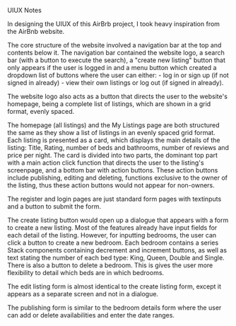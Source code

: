 UIUX Notes

In designing the UIUX of this AirBrb project, I took heavy inspiration from the AirBnb website.

The core structure of the website involved a navigation bar at the top and contents below it.
The navigation bar contained the website logo, a search bar (with a button to execute the search), a "create new listing" button that only appears if the user is logged in and a menu button which created a dropdown list of buttons where the user can either:
    - log in or sign up (if not signed in already)
    - view their own listings or log out (if signed in already).

The website logo also acts as a button that directs the user to the website's homepage, being a complete list of listings, which are shown in a grid format, evenly spaced.

The homepage (all listings) and the My Listings page are both structured the same as they show a list of listings in an evenly spaced grid format. Each listing is presented as a card, which displays the main details of the listing: Title, Rating, number of beds and bathrooms, number of reviews and price per night. The card is divided into two parts, the dominant top part with a main action click function that directs the user to the listing's screenpage, and a bottom bar with action buttons. These action buttons include publishing, editing and deleting, functions exclusive to the owner of the listing, thus these action buttons would not appear for non-owners.

The register and login pages are just standard form pages with textinputs and a button to submit the form.

The create listing button would open up a dialogue that appears with a form to create a new listing. Most of the features already have input fields for each detail of the listing. However, for inputting bedrooms, the user can click a button to create a new bedroom. Each bedroom contains a series Stack components containing decrement and increment buttons, as well as text stating the number of each bed type: King, Queen, Double and Single. There is also a button to delete a bedroom. This is gives the user more flexibility to detail which beds are in which bedrooms.

The edit listing form is almost identical to the create listing form, except it appears as a separate screen and not in a dialogue.

The publishing form is similar to the bedroom details form where the user can add or delete availabilities and enter the date ranges.